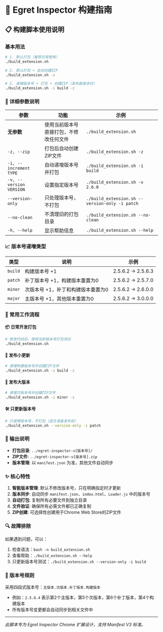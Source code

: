 # 🚀 Egret Inspector 构建指南

## 📋 构建脚本使用说明

### 基本用法

```bash
# 1. 默认打包（推荐日常使用）
./build_extension.sh

# 2. 默认打包 + 自动创建ZIP
./build_extension.sh -z

# 3. 递增版本号 + 打包 + 创建ZIP（发布新版本时）
./build_extension.sh -i build -z
```

### 🔧 详细参数说明

| 参数 | 功能 | 示例 |
|------|------|------|
| **无参数** | 使用当前版本号直接打包，不修改任何文件 | `./build_extension.sh` |
| `-z, --zip` | 打包后自动创建ZIP文件 | `./build_extension.sh -z` |
| `-i, --increment TYPE` | 自动递增版本号并打包 | `./build_extension.sh -i build` |
| `-v, --version VERSION` | 设置指定版本号 | `./build_extension.sh -v 2.6.0` |
| `--version-only` | 只处理版本号，不打包 | `./build_extension.sh --version-only -i patch` |
| `--no-clean` | 不清理旧的打包目录 | `./build_extension.sh --no-clean` |
| `-h, --help` | 显示帮助信息 | `./build_extension.sh --help` |

### 📈 版本号递增类型

| 类型 | 说明 | 示例 |
|------|------|------|
| `build` | 构建版本号 +1 | 2.5.6.2 → 2.5.6.3 |
| `patch` | 补丁版本号 +1，构建版本重置为0 | 2.5.6.2 → 2.5.7.0 |
| `minor` | 次版本号 +1，补丁和构建版本重置为0 | 2.5.6.2 → 2.6.0.0 |
| `major` | 主版本号 +1，其他版本重置为0 | 2.5.6.2 → 3.0.0.0 |

### 🎯 常用工作流程

#### 📦 日常开发打包
```bash
# 修改代码后，使用当前版本号打包测试
./build_extension.sh
```

#### 🔄 发布小更新
```bash
# 递增构建版本号并创建ZIP文件
./build_extension.sh -i build -z
```

#### 🚀 发布大版本
```bash
# 递增次版本号并创建ZIP文件  
./build_extension.sh -i minor -z
```

#### 🛠️ 只更新版本号
```bash
# 只递增版本号，不打包（适合准备发布前）
./build_extension.sh --version-only -i patch
```

### 📁 输出说明

- **打包目录**: `../egret-inspector-v[版本号]/`
- **ZIP文件**: `../egret-inspector-v[版本号].zip`
- **版本管理**: 以 `manifest.json` 为准，其他文件自动同步

### ✨ 核心特性

1. **智能版本管理**: 默认不修改版本号，只在明确指定时才更新
2. **版本同步**: 自动同步 `manifest.json`、`index.html`、`Loader.js` 中的版本号
3. **自动打包**: 复制所有必要文件到独立目录
4. **文件验证**: 确保所有必需文件都已正确复制
5. **ZIP创建**: 可选择性创建用于Chrome Web Store的ZIP文件

### 🔍 故障排除

如果遇到问题，可以：

1. 检查语法：`bash -n build_extension.sh`
2. 查看帮助：`./build_extension.sh --help`
3. 只更新版本号测试：`./build_extension.sh --version-only -i build`

### 📝 版本号规则

采用四段式版本号：`主版本.次版本.补丁版本.构建版本`
- 例如：`2.5.6.4` 表示第2个主版本，第5个次版本，第6个补丁版本，第4个构建版本
- 所有版本号变更都会自动同步到相关文件中

---

*此脚本专为 Egret Inspector Chrome 扩展设计，支持 Manifest V3 标准。*
